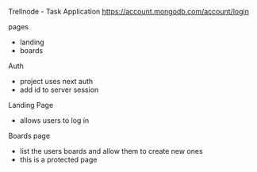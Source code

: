 Trellnode - Task Application
https://account.mongodb.com/account/login

pages

- landing
- boards

Auth
- project uses next auth
- add id to server session


Landing Page
- allows users to log in

Boards page
- list the users boards and allow them to create new ones
- this is a protected page
